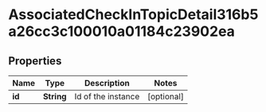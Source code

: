 

# AssociatedCheckInTopicDetail316b5a26cc3c100010a01184c23902ea


## Properties

| Name | Type | Description | Notes |
|------------ | ------------- | ------------- | -------------|
|**id** | **String** | Id of the instance |  [optional] |



